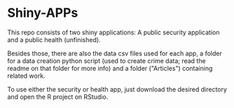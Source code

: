 # Shiny-APPs

This repo consists of two shiny applications: A public security application and a public health (unfinished). <br>

Besides those, there are also the data csv files used for each app, a folder for a data creation python script (used to create crime data; read the readme on that folder for more info) and a folder ("Articles") containing related work.


To use either the security or health app, just download the desired directory and open the R project on RStudio.
